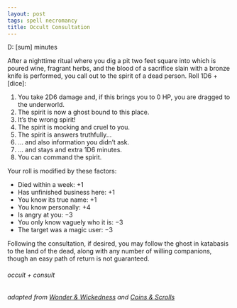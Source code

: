 ```yaml
---
layout: post
tags: spell necromancy
title: Occult Consultation
---
```

D: [sum] minutes

After a nighttime ritual where you dig a pit two feet square into which is poured wine, fragrant herbs, and the blood of a sacrifice slain with a bronze knife is performed, you call out to the spirit of a dead person. Roll 1D6 + [dice]:

1. You take 2D6 damage and, if this brings you to 0 HP, you are dragged to the underworld.
1. The spirit is now a ghost bound to this place.
1. It’s the wrong spirit!
1. The spirit is mocking and cruel to you.
1. The spirit is answers truthfully...
1. ... and also information you didn’t ask.
1. ... and stays and extra 1D6 minutes.
1. You can command the spirit.

Your roll is modified by these factors:
- Died within a week: +1
- Has unfinished business here: +1
- You know its true name: +1
- You know personally: +4
- Is angry at you: −3
- You only know vaguely who it is: −3
- The target was a magic user: −3

Following the consultation, if desired, you may follow the ghost in katabasis to the land of the dead, along with any number of willing companions, though an easy path of return is not guaranteed.

###### occult + consult
###### adapted from [Wonder & Wickedness](https://www.drivethrurpg.com/product/145647/Wonder--Wickedness) and [Coins & Scrolls](https://coinsandscrolls.blogspot.com/2017/11/osr-necromancers.html)
